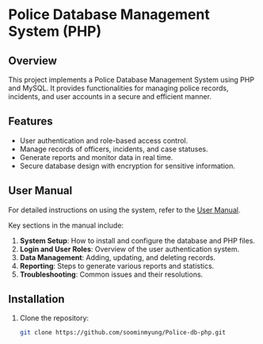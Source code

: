 # Police Database Management System (PHP)

## Overview
This project implements a Police Database Management System using PHP and MySQL. It provides functionalities for managing police records, incidents, and user accounts in a secure and efficient manner.

## Features
- User authentication and role-based access control.
- Manage records of officers, incidents, and case statuses.
- Generate reports and monitor data in real time.
- Secure database design with encryption for sensitive information.

## User Manual
For detailed instructions on using the system, refer to the [User Manual](./psxsm27_UserManual.pdf).

Key sections in the manual include:
1. **System Setup**: How to install and configure the database and PHP files.
2. **Login and User Roles**: Overview of the user authentication system.
3. **Data Management**: Adding, updating, and deleting records.
4. **Reporting**: Steps to generate various reports and statistics.
5. **Troubleshooting**: Common issues and their resolutions.

## Installation
1. Clone the repository:
   ```bash
   git clone https://github.com/soominmyung/Police-db-php.git
